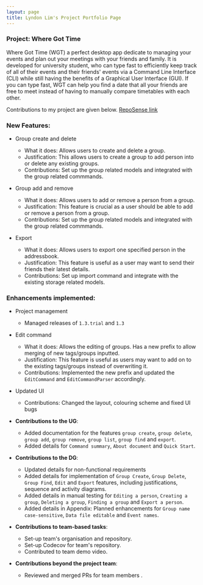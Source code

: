 ```yaml
---
layout: page
title: Lyndon Lim's Project Portfolio Page
---
```


### Project: Where Got Time

Where Got Time (WGT) a perfect desktop app dedicate to managing your events and plan out your meetings with your friends and family. It is developed for university student, who can type fast to efficiently keep track of all of their events and their friends' events via a Command Line Interface (CLI) while still having the benefits of a Graphical User Interface (GUI). If you can type fast, WGT can help you find a date that all your friends are free to meet instead of having to manually compare timetables with each other.

Contributions to my project are given below. [RepoSense link](https://nus-cs2103-ay2223s2.github.io/tp-dashboard/?search=CS2103T-t09-2&sort=groupTitle%20dsc&sortWithin=title&since=2023-02-17&timeframe=commit&mergegroup=&groupSelect=groupByRepos&breakdown=false&tabOpen=true&tabType=authorship&tabAuthor=lyndonlim27&tabRepo=AY2223S2-CS2103T-T09-2%2Ftp%5Bmaster%5D&authorshipIsMergeGroup=false&authorshipFileTypes=docs~functional-code~test-code~other&authorshipIsBinaryFileTypeChecked=false&authorshipIsIgnoredFilesChecked=false)

### New Features:
* Group create and delete
  * What it does: Allows users to create and delete a group.
  * Justification: This allows users to create a group to add person into or delete any existing groups.
  * Contributions: Set up the group related models and integrated with the group related commmands.

* Group add and remove
  * What it does: Allows users to add or remove a person from a group.
  * Justification: This feature is crucial as a user should be able to add or remove a person from a group.
  * Contributions: Set up the group related models and integrated with the group related commmands.

* Export
  * What it does: Allows users to export one specified person in the addressbook.
  * Justification: This feature is useful as a user may want to send their friends their latest details.
  * Contributions: Set up import command and integrate with the existing storage related models.

### Enhancements implemented:

* Project management
  * Managed releases of `1.3.trial` and `1.3` 

* Edit command
  * What it does: Allows the editing of groups. Has a new prefix to allow merging of new tags/groups inputted.
  * Justification: This feature is useful as users may want to add on to the existing tags/groups instead of overwriting it.
  * Contributions: Implemented the new prefix and updated the `EditCommand` and `EditCommandParser` accordingly.

* Updated UI
  * Contributions: Changed the layout, colouring scheme and fixed UI bugs

* **Contributions to the UG**:
  * Added documentation for the features `group create`, `group delete`, `group add`, `group remove`, `group list`, `group find` and `export`.
  * Added details for `Command summary`, `About document` and `Quick Start`.

* **Contributions to the DG**:
  * Updated details for non-functional requirements
  * Added details for implementation of `Group Create`, `Group Delete`, `Group Find`, `Edit` and `Export` features, including justifications, sequence and activity diagrams. 
  * Added details in manual testing for `Editing a person`, `Creating a group`, `Deleting a group`, `Finding a group` and `Export a person`.
  * Added details in Appendix: Planned enhancements for `Group name case-sensitive`, `Data file editable` and `Event names`.

* **Contributions to team-based tasks**:
  * Set-up team's organisation and repository.
  * Set-up Codecov for team's repository.
  * Contributed to team demo video.

* **Contributions beyond the project team**:
  * Reviewed and merged PRs for team members .
